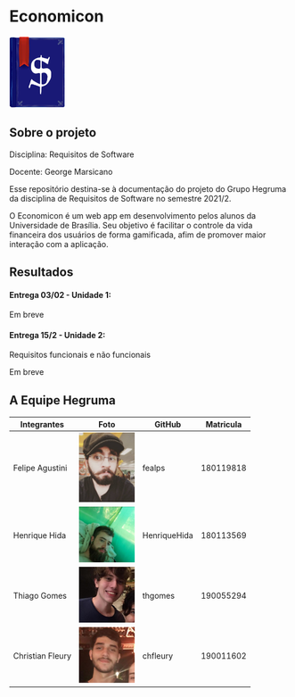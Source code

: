 # Economicon

<img alt = "Logo Economicon" src="/imagens/logo/EconomiconLogo.png" width = "100"/> 

## Sobre o projeto

Disciplina: Requisitos de Software

Docente: George Marsicano 

Esse repositório destina-se à documentação do projeto do Grupo Hegruma da disciplina de Requisitos de Software no semestre 2021/2.

O Economicon é um web app em desenvolvimento pelos alunos da Universidade de Brasília. Seu objetivo é facilitar o controle da vida financeira dos usuários de forma gamificada, afim de promover maior interação com a aplicação.

## Resultados
#### Entrega 03/02 - Unidade 1:
Em breve 

#### Entrega 15/2 - Unidade 2:

Requisitos funcionais e não funcionais

Em breve 

## A Equipe Hegruma

|Integrantes|Foto|GitHub| Matricula|
|-----------|----|------|----------|
| Felipe Agustini | <img alt = "Felipe Agustini" src="imagens/fotointegrantes/felipeagustini.jpeg" width = "100"/> | fealps | 180119818|
| Henrique Hida | <img alt = "Henrique Hida" src="imagens/fotointegrantes/henriquehida.jpeg" width = "100"/> | HenriqueHida | 180113569|
| Thiago Gomes | <img alt = "Thiago Gomes" src="imagens/fotointegrantes/thiagogomes.jpeg" width = "100"/> | thgomes | 190055294|
| Christian Fleury | <img alt = "Christian Fleury" src="imagens/fotointegrantes/christian.jpg" width = "100"/> | chfleury | 190011602|
